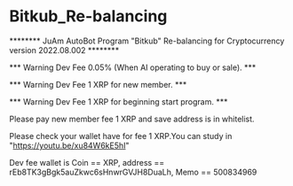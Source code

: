 # Bitkub_Re-balancing
********  JuAm AutoBot Program "Bitkub" Re-balancing for Cryptocurrency version 2022.08.002 ********

*** Warning Dev Fee 0.05% (When AI operating to buy or sale). ***

*** Warning Dev Fee 1 XRP for new member.                     ***

*** Warning Dev Fee 1 XRP for beginning start program.        ***



Please pay new member fee 1 XRP and save address is in whitelist.

Please check your wallet have for fee 1 XRP.You can study in "https://youtu.be/xu84W6kE5hI"

Dev fee wallet is Coin == XRP, address == rEb8TK3gBgk5auZkwc6sHnwrGVJH8DuaLh, Memo == 500834969

